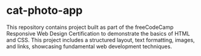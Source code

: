 # cat-photo-app
This repository contains project built as part of the freeCodeCamp Responsive Web Design Certification to demonstrate the basics of HTML and CSS. This project includes a structured layout, text formatting, images, and links, showcasing fundamental web development techniques.
